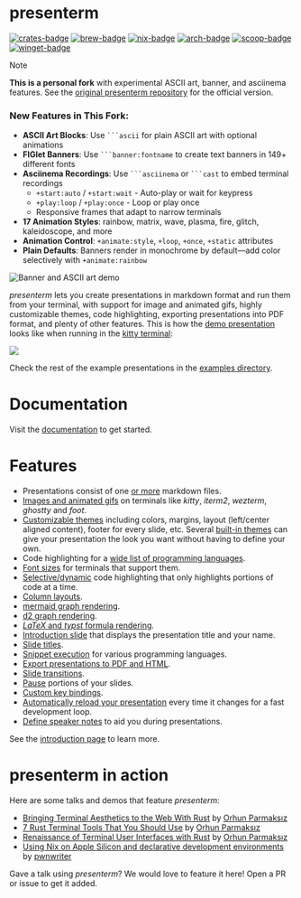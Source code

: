 presenterm
===

[![crates-badge]][crates-package] [![brew-badge]][brew-package] [![nix-badge]][nix-package]
[![arch-badge]][arch-package] [![scoop-badge]][scoop-package] [![winget-badge]][winget-package]

> [!NOTE]
> **This is a personal fork** with experimental ASCII art, banner, and asciinema features. See the [original presenterm repository](https://github.com/mfontanini/presenterm) for the official version.
>
> ### New Features in This Fork:
>
> - **ASCII Art Blocks**: Use ` ```ascii ` for plain ASCII art with optional animations
> - **FIGlet Banners**: Use ` ```banner:fontname ` to create text banners in 149+ different fonts
> - **Asciinema Recordings**: Use ` ```asciinema ` or ` ```cast ` to embed terminal recordings
>   - `+start:auto` / `+start:wait` - Auto-play or wait for keypress
>   - `+play:loop` / `+play:once` - Loop or play once
>   - Responsive frames that adapt to narrow terminals
> - **17 Animation Styles**: rainbow, matrix, wave, plasma, fire, glitch, kaleidoscope, and more
> - **Animation Control**: `+animate:style`, `+loop`, `+once`, `+static` attributes
> - **Plain Defaults**: Banners render in monochrome by default—add color selectively with `+animate:rainbow`
>
> ![Banner and ASCII art demo](demo.gif)

[brew-badge]: https://img.shields.io/homebrew/v/presenterm
[brew-package]: https://formulae.brew.sh/formula/presenterm
[nix-badge]: https://img.shields.io/badge/Packaged_for-Nix-5277C3.svg?logo=nixos&labelColor=73C3D5
[nix-package]: https://search.nixos.org/packages?size=1&show=presenterm
[crates-badge]: https://img.shields.io/crates/v/presenterm
[crates-package]: https://crates.io/crates/presenterm
[arch-badge]: https://img.shields.io/archlinux/v/extra/x86_64/presenterm
[arch-package]: https://archlinux.org/packages/extra/x86_64/presenterm/
[scoop-badge]: https://img.shields.io/scoop/v/presenterm
[scoop-package]: https://scoop.sh/#/apps?q=presenterm&id=a462290f824b50f180afbaa6d8c7c1e6e0952e3a
[winget-badge]: https://img.shields.io/winget/v/mfontanini.presenterm
[winget-package]: https://winstall.app/apps/mfontanini.presenterm

_presenterm_ lets you create presentations in markdown format and run them from your terminal, with support for image 
and animated gifs, highly customizable themes, code highlighting, exporting presentations into PDF format, and plenty of 
other features. This is how the [demo presentation](/examples/demo.md) looks like when running in the [kitty 
terminal](https://sw.kovidgoyal.net/kitty/):

![](/docs/src/assets/demo.gif)

Check the rest of the example presentations in the [examples directory](/examples).

# Documentation

Visit the [documentation][docs-introduction] to get started.

# Features

* Presentations consist of one [or more][docs-include] markdown files.
* [Images and animated gifs][docs-images] on terminals like _kitty_, _iterm2_, _wezterm_, _ghostty_ and _foot_.
* [Customizable themes][docs-themes] including colors, margins, layout (left/center aligned content), footer for every 
  slide, etc. Several [built-in themes][docs-builtin-themes] can give your presentation the look you want without 
  having to define your own.
* Code highlighting for a [wide list of programming languages][docs-code-highlight].
* [Font sizes][docs-font-sizes] for terminals that support them.
* [Selective/dynamic][docs-selective-highlight] code highlighting that only highlights portions of code at a time.
* [Column layouts][docs-layout].
* [mermaid graph rendering][docs-mermaid].
* [d2 graph rendering][docs-d2].
* [_LaTeX_ and _typst_ formula rendering][docs-latex].
* [Introduction slide][docs-intro-slide] that displays the presentation title and your name.
* [Slide titles][docs-slide-titles].
* [Snippet execution][docs-code-execute] for various programming languages.
* [Export presentations to PDF and HTML][docs-exports].
* [Slide transitions][docs-slide-transitions].
* [Pause][docs-pauses] portions of your slides.
* [Custom key bindings][docs-key-bindings].
* [Automatically reload your presentation][docs-hot-reload] every time it changes for a fast development loop.
* [Define speaker notes][docs-speaker-notes] to aid you during presentations.

See the [introduction page][docs-introduction] to learn more.

# presenterm in action

Here are some talks and demos that feature _presenterm_:

- [Bringing Terminal Aesthetics to the Web With Rust][bringing-terminal-aesthetics] by [Orhun Parmaksız][orhun-github]
- [7 Rust Terminal Tools That You Should Use][rust-terminal-tools] by [Orhun Parmaksız][orhun-github]
- [Renaissance of Terminal User Interfaces with Rust][renaissance-tui] by [Orhun Parmaksız][orhun-github]
- [Using Nix on Apple Silicon and declarative development environments][NiXOS-and-Dev] by [pwnwriter][pwnwriter-github]

Gave a talk using _presenterm_? We would love to feature it here! Open a PR or issue to get it added.

<!-- links -->

[docs-introduction]: https://mfontanini.github.io/presenterm/
[docs-basics]: https://mfontanini.github.io/presenterm/features/introduction.html
[docs-intro-slide]: https://mfontanini.github.io/presenterm/features/introduction.html#introduction-slide
[docs-slide-titles]: https://mfontanini.github.io/presenterm/features/introduction.html#slide-titles
[docs-font-sizes]: https://mfontanini.github.io/presenterm/features/introduction.html#font-sizes
[docs-pauses]: https://mfontanini.github.io/presenterm/features/commands.html#pauses
[docs-images]: https://mfontanini.github.io/presenterm/features/images.html
[docs-include]: https://mfontanini.github.io/presenterm/features/commands.html#including-external-markdown-files
[docs-themes]: https://mfontanini.github.io/presenterm/features/themes/introduction.html
[docs-builtin-themes]: https://mfontanini.github.io/presenterm/features/themes/introduction.html#built-in-themes
[docs-code-highlight]: https://mfontanini.github.io/presenterm/features/code/highlighting.html
[docs-code-execute]: https://mfontanini.github.io/presenterm/features/code/execution.html
[docs-selective-highlight]: https://mfontanini.github.io/presenterm/features/code/highlighting.html#selective-highlighting
[docs-slide-transitions]: https://mfontanini.github.io/presenterm/features/slide-transitions.html
[docs-layout]: https://mfontanini.github.io/presenterm/features/layout.html
[docs-mermaid]: https://mfontanini.github.io/presenterm/features/code/mermaid.html
[docs-d2]: https://mfontanini.github.io/presenterm/features/code/d2.html
[docs-latex]: https://mfontanini.github.io/presenterm/features/code/latex.html
[docs-exports]: https://mfontanini.github.io/presenterm/features/exports.html
[docs-key-bindings]: https://mfontanini.github.io/presenterm/configuration/settings.html#key-bindings
[docs-hot-reload]: https://mfontanini.github.io/presenterm/features/introduction.html#hot-reload
[docs-speaker-notes]: https://mfontanini.github.io/presenterm/features/speaker-notes.html
[bat]: https://github.com/sharkdp/bat
[syntect]: https://github.com/trishume/syntect
[bringing-terminal-aesthetics]: https://www.youtube.com/watch?v=iepbyYrF_YQ
[rust-terminal-tools]: https://www.youtube.com/watch?v=ATiKwUiqnAU
[renaissance-tui]: https://www.youtube.com/watch?v=hWG51Mc1DlM
[orhun-github]: https://github.com/orhun
[NiXOS-and-Dev]: https://github.com/pwnwriter/PTN11
[pwnwriter-github]: https://github.com/pwnwriter
